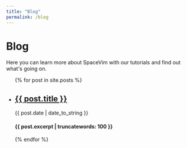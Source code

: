 ```yaml
---
title: "Blog"
permalink: /blog
---
```


# Blog

Here you can learn more about SpaceVim with our tutorials and find out what's
going on. 

<ul>
    {% for post in site.posts %}
            <li>
               <h2><a href="{{ post.url }}">{{ post.title }}</a></h2>
               <span class="post-date">{{ post.date | date_to_string }}</span>
               <h4>{{ post.excerpt | truncatewords: 100 }}</h4>
            </li>
    {% endfor %}
</ul>
